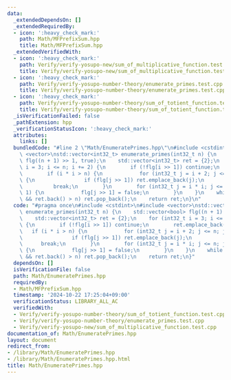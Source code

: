```yaml
---
data:
  _extendedDependsOn: []
  _extendedRequiredBy:
  - icon: ':heavy_check_mark:'
    path: Math/MFPrefixSum.hpp
    title: Math/MFPrefixSum.hpp
  _extendedVerifiedWith:
  - icon: ':heavy_check_mark:'
    path: Verify/verify-yosupo-new/sum_of_multiplicative_function.test.cpp
    title: Verify/verify-yosupo-new/sum_of_multiplicative_function.test.cpp
  - icon: ':heavy_check_mark:'
    path: Verify/verify-yosupo-number-theory/enumerate_primes.test.cpp
    title: Verify/verify-yosupo-number-theory/enumerate_primes.test.cpp
  - icon: ':heavy_check_mark:'
    path: Verify/verify-yosupo-number-theory/sum_of_totient_function.test.cpp
    title: Verify/verify-yosupo-number-theory/sum_of_totient_function.test.cpp
  _isVerificationFailed: false
  _pathExtension: hpp
  _verificationStatusIcon: ':heavy_check_mark:'
  attributes:
    links: []
  bundledCode: "#line 2 \"Math/EnumeratePrimes.hpp\"\n#include <cstdint>\n#include\
    \ <vector>\nstd::vector<int32_t> enumerate_primes(int32_t n) {\n    std::vector<bool>\
    \ flg((n + 1) >> 1, true);\n    std::vector<int32_t> ret = {2};\n    for (int32_t\
    \ i = 3; i <= n; i += 2) {\n        if (!flg[i >> 1]) continue;\n        ret.emplace_back(i);\n\
    \        if (i * i > n) {\n            for (int32_t j = i + 2; j <= n; j += 2)\
    \ {\n                if (flg[j >> 1]) ret.emplace_back(j);\n            }\n  \
    \          break;\n        }\n        for (int32_t j = i * i; j <= n; j += i <<\
    \ 1) {\n            flg[j >> 1] = false;\n        }\n    }\n    while (!ret.empty()\
    \ && ret.back() > n) ret.pop_back();\n    return ret;\n}\n"
  code: "#pragma once\n#include <cstdint>\n#include <vector>\nstd::vector<int32_t>\
    \ enumerate_primes(int32_t n) {\n    std::vector<bool> flg((n + 1) >> 1, true);\n\
    \    std::vector<int32_t> ret = {2};\n    for (int32_t i = 3; i <= n; i += 2)\
    \ {\n        if (!flg[i >> 1]) continue;\n        ret.emplace_back(i);\n     \
    \   if (i * i > n) {\n            for (int32_t j = i + 2; j <= n; j += 2) {\n\
    \                if (flg[j >> 1]) ret.emplace_back(j);\n            }\n      \
    \      break;\n        }\n        for (int32_t j = i * i; j <= n; j += i << 1)\
    \ {\n            flg[j >> 1] = false;\n        }\n    }\n    while (!ret.empty()\
    \ && ret.back() > n) ret.pop_back();\n    return ret;\n}"
  dependsOn: []
  isVerificationFile: false
  path: Math/EnumeratePrimes.hpp
  requiredBy:
  - Math/MFPrefixSum.hpp
  timestamp: '2024-10-22 17:25:04+09:00'
  verificationStatus: LIBRARY_ALL_AC
  verifiedWith:
  - Verify/verify-yosupo-number-theory/sum_of_totient_function.test.cpp
  - Verify/verify-yosupo-number-theory/enumerate_primes.test.cpp
  - Verify/verify-yosupo-new/sum_of_multiplicative_function.test.cpp
documentation_of: Math/EnumeratePrimes.hpp
layout: document
redirect_from:
- /library/Math/EnumeratePrimes.hpp
- /library/Math/EnumeratePrimes.hpp.html
title: Math/EnumeratePrimes.hpp
---
```

